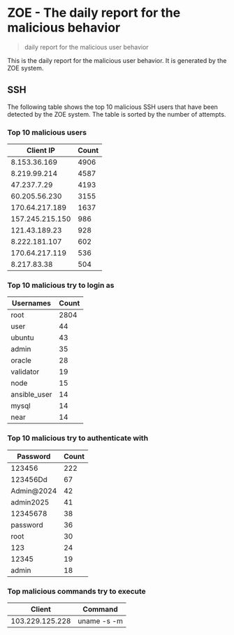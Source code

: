 # ZOE - The daily report for the malicious behavior

> daily report for the malicious user behavior

This is the daily report for the malicious user behavior. It is generated by the ZOE system.

## SSH

The following table shows the top 10 malicious SSH users that have been detected by the ZOE
system. The table is sorted by the number of attempts.

### Top 10 malicious users

| Client IP | Count    |
|-----------|----------|
| 8.153.36.169 | 4906 |
| 8.219.99.214 | 4587 |
| 47.237.7.29 | 4193 |
| 60.205.56.230 | 3155 |
| 170.64.217.189 | 1637 |
| 157.245.215.150 | 986 |
| 121.43.189.23 | 928 |
| 8.222.181.107 | 602 |
| 170.64.217.119 | 536 |
| 8.217.83.38 | 504 |

### Top 10 malicious try to login as

| Usernames | Count    |
|-----------|----------|
| root | 2804 |
| user | 44 |
| ubuntu | 43 |
| admin | 35 |
| oracle | 28 |
| validator | 19 |
| node | 15 |
| ansible_user | 14 |
| mysql | 14 |
| near | 14 |

### Top 10 malicious try to authenticate with

| Password | Count    |
|-----------|----------|
| 123456 | 222 |
| 123456Dd | 67 |
| Admin@2024 | 42 |
| admin2025 | 41 |
| 12345678 | 38 |
| password | 36 |
| root | 30 |
| 123 | 24 |
| 12345 | 19 |
| admin | 18 |

### Top malicious commands try to execute

| Client | Command |
|--------|---------|
| 103.229.125.228 | uname -s -m |

